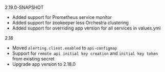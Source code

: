 2.19.0-SNAPSHOT

- Added support for Prometheus service monitor
- Added support for zookeeper less Orchestra clustering
- Added support for overriding app version for all services in values.yml

2.18

- Moved `alerting.client.enabled` to `api-configmap`
- Support for `remote api initial key creation` and `initial key token` from existing secret
- Upgrade app version to 2.18.0
